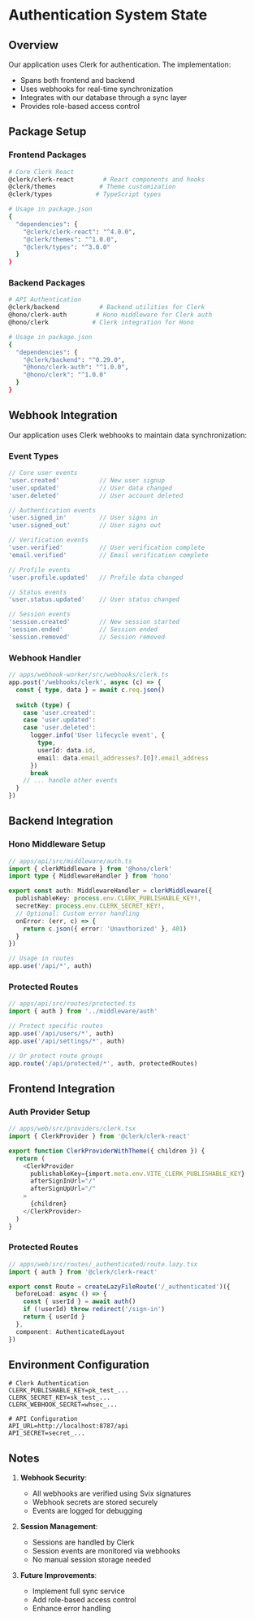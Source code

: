 # Authentication System State

## Overview

Our application uses Clerk for authentication. The implementation:
- Spans both frontend and backend
- Uses webhooks for real-time synchronization
- Integrates with our database through a sync layer
- Provides role-based access control

## Package Setup

### Frontend Packages
```bash
# Core Clerk React
@clerk/clerk-react        # React components and hooks
@clerk/themes            # Theme customization
@clerk/types            # TypeScript types

# Usage in package.json
{
  "dependencies": {
    "@clerk/clerk-react": "^4.0.0",
    "@clerk/themes": "^1.0.0",
    "@clerk/types": "^3.0.0"
  }
}
```

### Backend Packages
```bash
# API Authentication
@clerk/backend           # Backend utilities for Clerk
@hono/clerk-auth        # Hono middleware for Clerk auth
@hono/clerk            # Clerk integration for Hono

# Usage in package.json
{
  "dependencies": {
    "@clerk/backend": "^0.29.0",
    "@hono/clerk-auth": "^1.0.0",
    "@hono/clerk": "^1.0.0"
  }
}
```

## Webhook Integration

Our application uses Clerk webhooks to maintain data synchronization:

### Event Types
```typescript
// Core user events
'user.created'           // New user signup
'user.updated'           // User data changed
'user.deleted'           // User account deleted

// Authentication events
'user.signed_in'         // User signs in
'user.signed_out'        // User signs out

// Verification events
'user.verified'          // User verification complete
'email.verified'         // Email verification complete

// Profile events
'user.profile.updated'   // Profile data changed

// Status events
'user.status.updated'    // User status changed

// Session events
'session.created'        // New session started
'session.ended'          // Session ended
'session.removed'        // Session removed
```

### Webhook Handler
```typescript
// apps/webhook-worker/src/webhooks/clerk.ts
app.post('/webhooks/clerk', async (c) => {
  const { type, data } = await c.req.json()
  
  switch (type) {
    case 'user.created':
    case 'user.updated':
    case 'user.deleted':
      logger.info('User lifecycle event', { 
        type, 
        userId: data.id,
        email: data.email_addresses?.[0]?.email_address
      })
      break
    // ... handle other events
  }
})
```

## Backend Integration

### Hono Middleware Setup
```typescript
// apps/api/src/middleware/auth.ts
import { clerkMiddleware } from '@hono/clerk'
import type { MiddlewareHandler } from 'hono'

export const auth: MiddlewareHandler = clerkMiddleware({
  publishableKey: process.env.CLERK_PUBLISHABLE_KEY!,
  secretKey: process.env.CLERK_SECRET_KEY!,
  // Optional: Custom error handling
  onError: (err, c) => {
    return c.json({ error: 'Unauthorized' }, 401)
  }
})

// Usage in routes
app.use('/api/*', auth)
```

### Protected Routes
```typescript
// apps/api/src/routes/protected.ts
import { auth } from '../middleware/auth'

// Protect specific routes
app.use('/api/users/*', auth)
app.use('/api/settings/*', auth)

// Or protect route groups
app.route('/api/protected/*', auth, protectedRoutes)
```

## Frontend Integration

### Auth Provider Setup
```typescript
// apps/web/src/providers/clerk.tsx
import { ClerkProvider } from '@clerk/clerk-react'

export function ClerkProviderWithTheme({ children }) {
  return (
    <ClerkProvider
      publishableKey={import.meta.env.VITE_CLERK_PUBLISHABLE_KEY}
      afterSignInUrl="/"
      afterSignUpUrl="/"
    >
      {children}
    </ClerkProvider>
  )
}
```

### Protected Routes
```typescript
// apps/web/src/routes/_authenticated/route.lazy.tsx
import { auth } from '@clerk/clerk-react'

export const Route = createLazyFileRoute('/_authenticated')({
  beforeLoad: async () => {
    const { userId } = await auth()
    if (!userId) throw redirect('/sign-in')
    return { userId }
  },
  component: AuthenticatedLayout
})
```

## Environment Configuration

```env
# Clerk Authentication
CLERK_PUBLISHABLE_KEY=pk_test_...
CLERK_SECRET_KEY=sk_test_...
CLERK_WEBHOOK_SECRET=whsec_...

# API Configuration
API_URL=http://localhost:8787/api
API_SECRET=secret_...
```

## Notes

1. **Webhook Security**:
   - All webhooks are verified using Svix signatures
   - Webhook secrets are stored securely
   - Events are logged for debugging

2. **Session Management**:
   - Sessions are handled by Clerk
   - Session events are monitored via webhooks
   - No manual session storage needed

3. **Future Improvements**:
   - Implement full sync service
   - Add role-based access control
   - Enhance error handling 